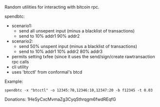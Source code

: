 Random utilities for interacting with bitcoin rpc.

 spendbtc:
   - scenario1:
     - send all unsepent input (minus a blacklist of transactions)
     - send to 10% addr1 90% addr2
   - scenario2:
     - send 50% unspent input (minus a blacklist of transactions)
     - send to 10% addr1 10% addr2 80% addr3
   - permits setting txfee (since it uses the send/sign/create rawtransaction
     rpc calls
   - cli utility
   - uses 'btcctl' from conformal's btcd

  Example:

    spendbtc -x "btcctl" -o 12345:70,12346:10,12347:20 -b f12345 -t 0.03

Donations: 1HeSyCxcMvmaZg3CyqSthrqgm6fwdREqfG
